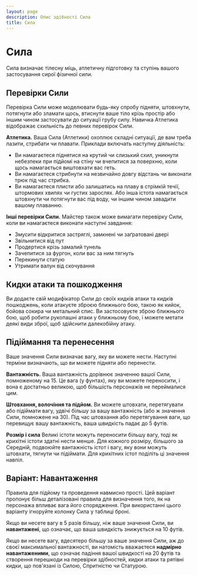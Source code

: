 ```yaml
---
layout: page
description: Опис здібності Сила
title: Сила
---
```


# Сила
Сила визначає тілесну міць, атлетичну підготовку та ступінь вашого застосування сирої фізичної сили.

## Перевірки Сили
Перевірка Сили може моделювати будь-яку спробу підняти, штовхнути, потягнути або зламати щось, втиснути ваше тіло крізь простір або іншим чином застосувати до ситуації грубу силу. Навичка Атлетика відображає схильність до певних перевірок Сили.

**Атлетика.** Ваша Сила (Атлетики) охоплює складні ситуації, де вам треба лазити, стрибати чи плавати. Приклади включать наступну діяльність:

* Ви намагаєтеся піднятися на крутий чи слизький схил, уникнути небезпеки при підйомі на стіну чи вчепитися за поверхню, коли щось намагається виштовхати вас геть.
* Ви намагаєтеся стрибнути на незвичайно довгу відстань чи виконати трюк під час стрибка.
* Ви намагаєтеся плисти або залишатись на плаву в стрімкій течії, штормових хвилях чи густих зарослях. Або інша істота намагається штовхнути чи потягнути вас під воду, чи іншим чином завадити вашому плаванню.


**Інші перевірки Сили.** Майстер також може вимагати перевірку Сили, коли ви намагаєтеся виконати наступні завдання:

* Змусити відкритися застряглі, замкнені чи заґратовані двері
* Звільнитися від пут
* Продертися крізь замалий тунель
* Зачепитися за фургон, коли вас за ним тягнуть
* Перекинути статую
* Утримати валун від скочування

## Кидки атаки та пошкодження
Ви додаєте свій модифікатор Сили до своїх кидків атаки та кидків пошкоджень, коли атакуєте зброєю ближнього бою, такою як кийок, бойова сокира чи метальний спис. Ви застосовуєте зброю ближнього бою, щоб робити рукопашні атаки у ближньому бою, і можете метати деякі види зброї, щоб здійснити далекобійну атаку.

## Підіймання та перенесення
Ваше значення Сили визначає вагу, яку ви можете нести. Наступні терміни визначають, що ви можете підняти або перенести.

**Вантажність.** Ваша вантажність дорівнює значенню вашої Сили, помноженому на 15. Це вага (у фунтах), яку ви можете переносити, і вона є достатньо великою, щоб більшість персонажів не переймалися цим.

**Штовхання, волочіння та підйом.** Ви можете штовхати, перетягувати або підіймати вагу, удвічі більшу за вашу вантажність (або ж значення Сили, помножене на 30). Під час штовхання або перетягування ваги, що перевищує вашу вантажність, ваша швидкість падає до 5 футів.

**Розмір і сила** Великі істоти можуть переносити більшу вагу, тоді як крихітні істоти здатні нести менше. Для кожного розміру, більшого за Середній, подвоюйте вантажність істот і вагу, яку вони можуть штовхати, тягнути чи підіймати. Для крихітних істот поділіть ці значення навпіл.

## Варіант: Навантаження
Правила для підйому та проведення навмисно прості. Цей варіант пропонує більш деталізовані правила для визначення того, як на персонажа впливає вага його спорядження. При використанні цього варіанту ігноруйте колонку Сила у таблиці броні.

Якщо ви несете вагу в 5 разів більшу, ніж ваше значення Сили, ви **навантажені**, що означає, що ваша швидкість знижується на 10 футів.

Якщо ви несете вагу, вдесятеро більшу за ваше значення Сили, аж до своєї максимальної вантажності, ви натомість вважаєтеся **надмірно навантаженими**, що означає падіння вашої швидкості на 20 футів та створення перешкоди на перевірки здібностей, кидки атаки та рятівні кидки, що пов'язані із Силою, Спритністю чи Статурою.
